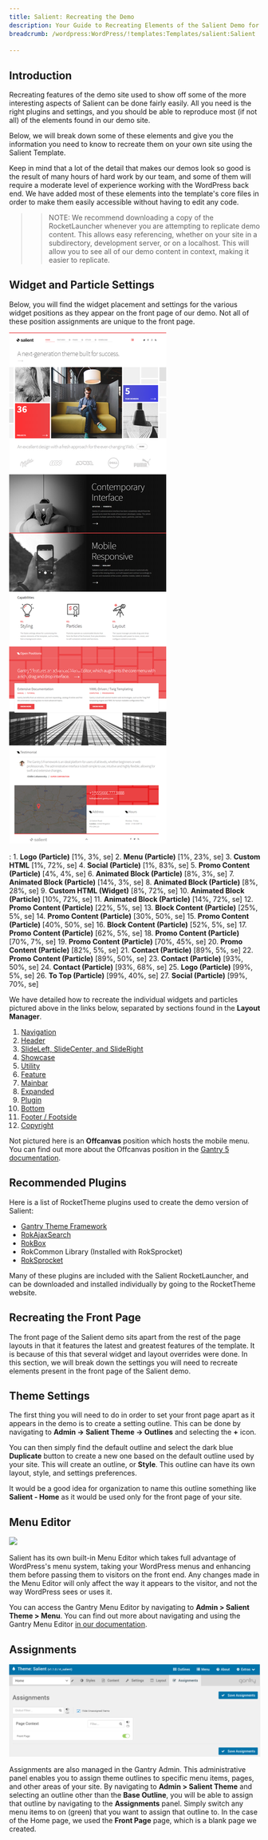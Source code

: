 ```yaml
---
title: Salient: Recreating the Demo
description: Your Guide to Recreating Elements of the Salient Demo for WordPress
breadcrumb: /wordpress:WordPress/!templates:Templates/salient:Salient

---
```


Introduction
-----

Recreating features of the demo site used to show off some of the more interesting aspects of Salient can be done fairly easily. All you need is the right plugins and settings, and you should be able to reproduce most (if not all) of the elements found in our demo site.

Below, we will break down some of these elements and give you the information you need to know to recreate them on your own site using the Salient Template.

Keep in mind that a lot of the detail that makes our demos look so good is the result of many hours of hard work by our team, and some of them will require a moderate level of experience working with the WordPress back end. We have added most of these elements into the template's core files in order to make them easily accessible without having to edit any code.

>> NOTE: We recommend downloading a copy of the RocketLauncher whenever you are attempting to replicate demo content. This allows easy referencing, whether on your site in a subdirectory, development server, or on a localhost. This will allow you to see all of our demo content in context, making it easier to replicate.

Widget and Particle Settings
-----

Below, you will find the widget placement and settings for the various widget positions as they appear on the front page of our demo. Not all of these position assignments are unique to the front page.

![](assets/salient2.png)

:   1. **Logo (Particle)** [1%, 3%, se]
    2. **Menu (Particle)** [1%, 23%, se]
    3. **Custom HTML** [1%, 72%, se]
    4. **Social (Particle)** [1%, 83%, se]
    5. **Promo Content (Particle)** [4%, 4%, se]
    6. **Animated Block (Particle)** [8%, 3%, se]
    7. **Animated Block (Particle)** [14%, 3%, se]
    8. **Animated Block (Particle)** [8%, 28%, se]
    9. **Custom HTML (Widget)** [8%, 72%, se]
    10. **Animated Block (Particle)** [10%, 72%, se]
    11. **Animated Block (Particle)** [14%, 72%, se]
    12. **Promo Content (Particle)** [22%, 5%, se]
    13. **Block Content (Particle)** [25%, 5%, se]
    14. **Promo Content (Particle)** [30%, 50%, se]
    15. **Promo Content (Particle)** [40%, 50%, se]
    16. **Block Content (Particle)** [52%, 5%, se]
    17. **Promo Content (Particle)** [62%, 5%, se]
    18. **Promo Content (Particle)** [70%, 7%, se]
    19. **Promo Content (Particle)** [70%, 45%, se]
    20. **Promo Content (Particle)** [82%, 5%, se]
    21. **Contact (Particle)** [89%, 5%, se]
    22. **Promo Content (Particle)** [89%, 50%, se]
    23. **Contact (Particle)** [93%, 50%, se]
    24. **Contact (Particle)** [93%, 68%, se]
    25. **Logo (Particle)** [99%, 5%, se]
    26. **To Top (Particle)** [99%, 40%, se]
    27. **Social (Particle)** [99%, 70%, se]

We have detailed how to recreate the individual widgets and particles pictured above in the links below, separated by sections found in the **Layout Manager**.

1. [Navigation](demo_navigation.md)
2. [Header](demo_header.md)
3. [SlideLeft, SlideCenter, and SlideRight](demo_slideshow.md)
4. [Showcase](demo_showcase.md)
5. [Utility](demo_utility.md)
6. [Feature](demo_feature.md)
7. [Mainbar](demo_mainbar.md)
8. [Expanded](demo_expanded.md)
9. [Plugin](demo_plugin.md)
10. [Bottom](demo_bottom.md)
11. [Footer / Footside](demo_footer.md)
12. [Copyright](demo_copyright.md)

Not pictured here is an **Offcanvas** position which hosts the mobile menu. You can find out more about the Offcanvas position in the [Gantry 5 documentation](http://docs.gantry.org/gantry5/configure/layout-manager#offcanvas-section).

Recommended Plugins
-----

Here is a list of RocketTheme plugins used to create the demo version of Salient:

* [Gantry Theme Framework](http://gantry.org/)
* [RokAjaxSearch](http://www.rockettheme.com/wordpress/plugins/rokajaxsearch)
* [RokBox](http://www.rockettheme.com/wordpress/plugins/rokbox)
* RokCommon Library (Installed with RokSprocket)
* [RokSprocket](http://www.rockettheme.com/wordpress/plugins/roksprocket)

Many of these plugins are included with the Salient RocketLauncher, and can be downloaded and installed individually by going to the RocketTheme website.

Recreating the Front Page
-----

The front page of the Salient demo sits apart from the rest of the page layouts in that it features the latest and greatest features of the template. It is because of this that several widget and layout overrides were done. In this section, we will break down the settings you will need to recreate elements present in the front page of the Salient demo.

Theme Settings
-----

The first thing you will need to do in order to set your front page apart as it appears in the demo is to create a setting outline. This can be done by navigating to **Admin -> Salient Theme -> Outlines** and selecting the **+** icon.

You can then simply find the default outline and select the dark blue **Duplicate** button to create a new one based on the default outline used by your site. This will create an outline, or **Style**. This outline can have its own layout, style, and settings preferences.

It would be a good idea for organization to name this outline something like **Salient - Home** as it would be used only for the front page of your site.

Menu Editor
-----

![](assets/menu_1.jpeg)

Salient has its own built-in Menu Editor which takes full advantage of WordPress's menu system, taking your WordPress menus and enhancing them before passing them to visitors on the front end. Any changes made in the Menu Editor will only affect the way it appears to the visitor, and not the way WordPress sees or uses it.

You can access the Gantry Menu Editor by navigating to **Admin > Salient Theme > Menu**. You can find out more about navigating and using the Gantry Menu Editor [in our documentation](http://docs.gantry.org/gantry5/configure/menu-editor).

Assignments
-----

![](assets/assignments_1.png)

Assignments are also managed in the Gantry Admin. This administrative panel enables you to assign theme outlines to specific menu items, pages, and other areas of your site. By navigating to **Admin > Salient Theme** and selecting an outline other than the **Base Outline**, you will be able to assign that outline by navigating to the **Assignments** panel. Simply switch any menu items to on (green) that you want to assign that outline to. In the case of the Home page, we used the **Front Page** page, which is a blank page we created.

